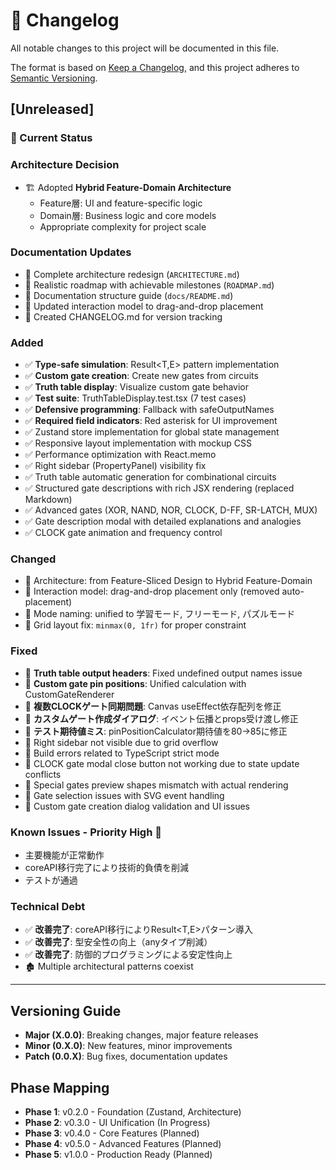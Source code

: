 # 📝 Changelog

All notable changes to this project will be documented in this file.

The format is based on [Keep a Changelog](https://keepachangelog.com/en/1.1.0/),
and this project adheres to [Semantic Versioning](https://semver.org/spec/v2.0.0.html).

## [Unreleased]

### 🎯 Current Status

### Architecture Decision
- 🏗️ Adopted **Hybrid Feature-Domain Architecture**
  - Feature層: UI and feature-specific logic
  - Domain層: Business logic and core models
  - Appropriate complexity for project scale

### Documentation Updates
- 📝 Complete architecture redesign (`ARCHITECTURE.md`)
- 📝 Realistic roadmap with achievable milestones (`ROADMAP.md`) 
- 📝 Documentation structure guide (`docs/README.md`)
- 📝 Updated interaction model to drag-and-drop placement
- 📝 Created CHANGELOG.md for version tracking

### Added
- ✅ **Type-safe simulation**: Result<T,E> pattern implementation
- ✅ **Custom gate creation**: Create new gates from circuits
- ✅ **Truth table display**: Visualize custom gate behavior
- ✅ **Test suite**: TruthTableDisplay.test.tsx (7 test cases)
- ✅ **Defensive programming**: Fallback with safeOutputNames
- ✅ **Required field indicators**: Red asterisk for UI improvement
- ✅ Zustand store implementation for global state management
- ✅ Responsive layout implementation with mockup CSS
- ✅ Performance optimization with React.memo
- ✅ Right sidebar (PropertyPanel) visibility fix
- ✅ Truth table automatic generation for combinational circuits
- ✅ Structured gate descriptions with rich JSX rendering (replaced Markdown)
- ✅ Advanced gates (XOR, NAND, NOR, CLOCK, D-FF, SR-LATCH, MUX)
- ✅ Gate description modal with detailed explanations and analogies
- ✅ CLOCK gate animation and frequency control

### Changed
- 🔄 Architecture: from Feature-Sliced Design to Hybrid Feature-Domain
- 🔄 Interaction model: drag-and-drop placement only (removed auto-placement)
- 🔄 Mode naming: unified to 学習モード, フリーモード, パズルモード
- 🔄 Grid layout fix: `minmax(0, 1fr)` for proper constraint

### Fixed
- 🐛 **Truth table output headers**: Fixed undefined output names issue
- 🐛 **Custom gate pin positions**: Unified calculation with CustomGateRenderer
- 🐛 **複数CLOCKゲート同期問題**: Canvas useEffect依存配列を修正
- 🐛 **カスタムゲート作成ダイアログ**: イベント伝播とprops受け渡し修正
- 🐛 **テスト期待値ミス**: pinPositionCalculator期待値を80→85に修正
- 🐛 Right sidebar not visible due to grid overflow
- 🐛 Build errors related to TypeScript strict mode
- 🐛 CLOCK gate modal close button not working due to state update conflicts
- 🐛 Special gates preview shapes mismatch with actual rendering
- 🐛 Gate selection issues with SVG event handling
- 🐛 Custom gate creation dialog validation and UI issues

### Known Issues - Priority High 🔴
- 主要機能が正常動作
- coreAPI移行完了により技術的負債を削減
- テストが通過

### Technical Debt
- ✅ **改善完了**: coreAPI移行によりResult<T,E>パターン導入
- ✅ **改善完了**: 型安全性の向上（anyタイプ削減）
- ✅ **改善完了**: 防御的プログラミングによる安定性向上
- 🏚️ Multiple architectural patterns coexist


---

## Versioning Guide

- **Major (X.0.0)**: Breaking changes, major feature releases
- **Minor (0.X.0)**: New features, minor improvements
- **Patch (0.0.X)**: Bug fixes, documentation updates

## Phase Mapping

- **Phase 1**: v0.2.0 - Foundation (Zustand, Architecture)
- **Phase 2**: v0.3.0 - UI Unification (In Progress)
- **Phase 3**: v0.4.0 - Core Features (Planned)
- **Phase 4**: v0.5.0 - Advanced Features (Planned)
- **Phase 5**: v1.0.0 - Production Ready (Planned)